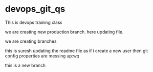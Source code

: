 # devops_git_qs
 This is devops training class


 we are creating new production branch.
  here updating file.

 we are creating branches

this is suresh updating the readme file as 
if i create a new user then git config properties are messing up:wq

this is a new branch
